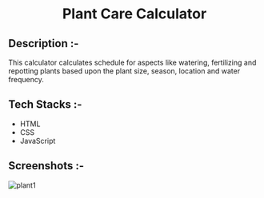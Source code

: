 # <p align="center">Plant Care Calculator</p>

## Description :-

This calculator calculates schedule for aspects like watering, fertilizing and repotting plants based upon the plant size, season, location and water frequency.

## Tech Stacks :-

- HTML
- CSS
- JavaScript

## Screenshots :-
![plant1](https://github.com/user-attachments/assets/eee6b484-95e5-4807-afeb-9ce656e5be93)